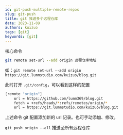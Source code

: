 ```yaml
---
id: git-push-multiple-remote-repos
slug: git-push
title: git 推送多个远程仓库
date: 2023-11-09
authors: kuizuo
tags: [git]
keywords: [git]
---
```


<!-- truncate -->

核心命令

```bash
git remote set-url --add origin 远程仓库地址
```

如：`git remote set-url --add origin https://git.lummstudio.com/kuizuo/blog.git`

此时打开 `.git/config`，可以看到这样的配置

```bash {4}
[remote "origin"]
    url = https://github.com/lumm369/blog.git
    fetch = +refs/heads/*:refs/remotes/origin/*
    url = https://git.lummstudio.com/kuizuo/blog.git
```

上述命令 git 配置添加新的 url 记录。也可手动添加、修改。

`git push origin --all` 推送至所有远程仓库

